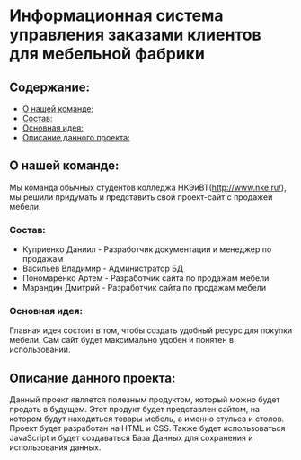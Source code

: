 # Информационная система управления заказами клиентов для мебельной фабрики

## Содержание:
- [О нашей команде:](#o-nas)
- [Состав:](#sostav)
- [Основная идея:](#idea)
- [Описание данного проекта:](#info)

## О нашей команде:

Мы команда обычных студентов колледжа НКЭиВТ(http://www.nke.ru/), мы решили придумать и представить свой проект-сайт с продажей мебели.

### Состав:

- Куприенко Даниил - Разработчик документации и менеджер по продажам
- Васильев Владимир - Администратор БД
- Пономаренко Артем - Разработчик сайта по продажам мебели
- Марандин Дмитрий - Разработчик сайта по продажам мебели

### Основная идея:
Главная идея состоит в том, чтобы создать удобный ресурс для покупки мебели. Сам сайт будет максимально удобен и понятен в использовании.

## Описание данного проекта:

  Данный проект является полезным продуктом, который можно будет продать в будущем. Этот продукт будет представлен сайтом, на котором будут находиться товары мебель, а именно стульев и столов.
  Проект будет разработан на HTML и CSS. Также будет использоваться JavaScript и будет создаваться База Данных для сохранения и использования данных.
